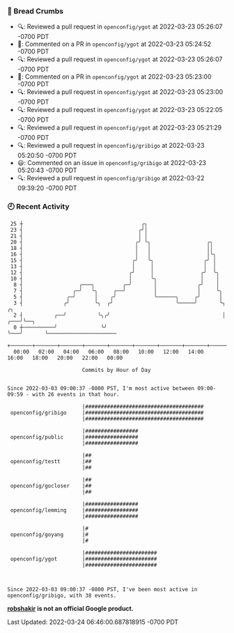 ### 🍞 Bread Crumbs

 * 🔍: Reviewed a pull request in  `openconfig/ygot` at 2022-03-23 05:26:07 -0700 PDT
 * 💬: Commented on a PR in  `openconfig/ygot` at 2022-03-23 05:24:52 -0700 PDT
 * 🔍: Reviewed a pull request in  `openconfig/ygot` at 2022-03-23 05:26:07 -0700 PDT
 * 💬: Commented on a PR in  `openconfig/ygot` at 2022-03-23 05:23:00 -0700 PDT
 * 🔍: Reviewed a pull request in  `openconfig/ygot` at 2022-03-23 05:23:00 -0700 PDT
 * 🔍: Reviewed a pull request in  `openconfig/ygot` at 2022-03-23 05:22:05 -0700 PDT
 * 🔍: Reviewed a pull request in  `openconfig/ygot` at 2022-03-23 05:21:29 -0700 PDT
 * 🔍: Reviewed a pull request in  `openconfig/gribigo` at 2022-03-23 05:20:50 -0700 PDT
 * 😃: Commented on an issue in `openconfig/gribigo` at 2022-03-23 05:20:43 -0700 PDT
 * 🔍: Reviewed a pull request in  `openconfig/gribigo` at 2022-03-22 09:39:20 -0700 PDT

### 🕘 Recent Activity
```
 25 ┼                                      ╭╮
 23 ┤                                     ╭╯│
 21 ┤                                     │ │
 20 ┤                                    ╭╯ ╰╮                  ╭╮
 18 ┤                                    │   │                  ││
 16 ┤                                    │   │                  │╰╮
 15 ┤                                   ╭╯   ╰╮                ╭╯ │
 13 ┤                                   │     │                │  │
 12 ┤                                  ╭╯     │               ╭╯  ╰╮
 10 ┤                                  │      ╰╮              │    │
  8 ┤                  ╭───╮         ╭─╯       │             ╭╯    │
  7 ┤                ╭─╯   ╰╮     ╭──╯         │             │     ╰╮
  5 ┤              ╭─╯      │    ╭╯            ╰──────╮     ╭╯      │
  3 ┤             ╭╯        ╰╮  ╭╯                    ╰─────╯       ╰╮       ╭╮
  2 ┤          ╭──╯          ╰╮╭╯                                    │   ╭───╯╰──╮
  0 ┼──────────╯              ╰╯                                     ╰───╯       ╰──────────────────────
    +───────+───────+───────+───────+───────+───────+───────+───────+───────+───────+───────+───────+────
  00:00   02:00   04:00   06:00   08:00   10:00   12:00   14:00   16:00   18:00   20:00   22:00   00:00   

						Commits by Hour of Day


Since 2022-03-03 09:00:37 -0800 PST, I'm most active between 09:00-09:59 - with 26 events in that hour.

```



```
                        |######################################
 openconfig/gribigo     |######################################
                        |######################################

                        |#################
 openconfig/public      |#################
                        |#################

                        |##
 openconfig/testt       |##
                        |##

                        |##
 openconfig/gocloser    |##
                        |##

                        |#################
 openconfig/lemming     |#################
                        |#################

                        |#
 openconfig/goyang      |#
                        |#

                        |#######################
 openconfig/ygot        |#######################
                        |#######################



Since 2022-03-03 09:00:37 -0800 PST, I've been most active in openconfig/gribigo, with 38 events.

```
**[robshakir](mailto:robjs@google.com) is not an official Google product.**  


Last Updated: 2022-03-24 06:46:00.687818915 -0700 PDT
